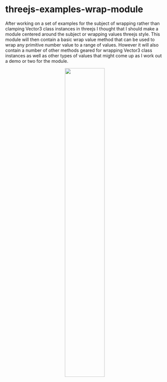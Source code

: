 # threejs-examples-wrap-module

After working on a set of examples for the subject of wrapping rather than clamping Vector3 class instances in threejs I thought that I should make a module centered around the subject or wrapping values threejs style. This module will then contain a basic wrap value method that can be used to wrap any primitive number value to a range of values. However it will also contain a number of other methods geared for wrapping Vector3 class instances as well as other types of values that might come up as I work out a demo or two for the module.


<div align="center">
      <a href="https://www.youtube.com/watch?v=7SMoZTwDAPY">
         <img src="https://img.youtube.com/vi/7SMoZTwDAPY/0.jpg" style="width:50%;">
      </a>
</div>
